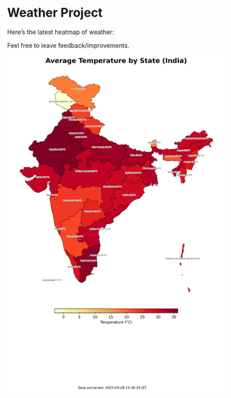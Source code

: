 # Weather Project

Here’s the latest heatmap of weather:

Feel free to leave feedback/improvements.

![India Heatmap](docs/assets/india_heatmap.png?v=D90743)
